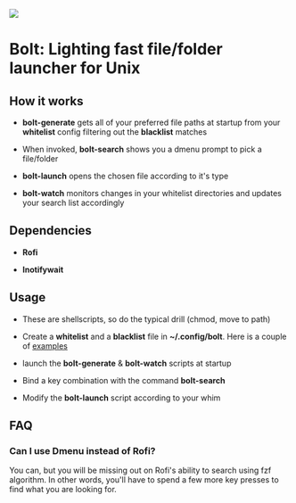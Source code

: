 ![](demo/preview.gif)

# Bolt: Lighting fast file/folder launcher for Unix

## How it works

- **bolt-generate** gets all of your preferred file paths at startup from your **whitelist** config filtering out the **blacklist** matches

- When invoked, **bolt-search** shows you a dmenu prompt to pick a file/folder

- **bolt-launch** opens the chosen file according to it's type

- **bolt-watch** monitors changes in your whitelist directories and updates your search list accordingly

## Dependencies

- **Rofi**

- **Inotifywait**

## Usage

- These are shellscripts, so do the typical drill (chmod, move to path)

- Create a **whitelist** and a **blacklist** file in **~/.config/bolt**. Here is a couple of [examples](https://github.com/salman-abedin/bolt/tree/master/example_config)

- launch the **bolt-generate** & **bolt-watch** scripts at startup

- Bind a key combination with the command **bolt-search**

- Modify the **bolt-launch** script according to your whim

## FAQ

### Can I use Dmenu instead of Rofi?

You can, but you will be missing out on Rofi's ability to search using fzf algorithm.
In other words, you'll have to spend a few more key presses to find what you are looking for.

